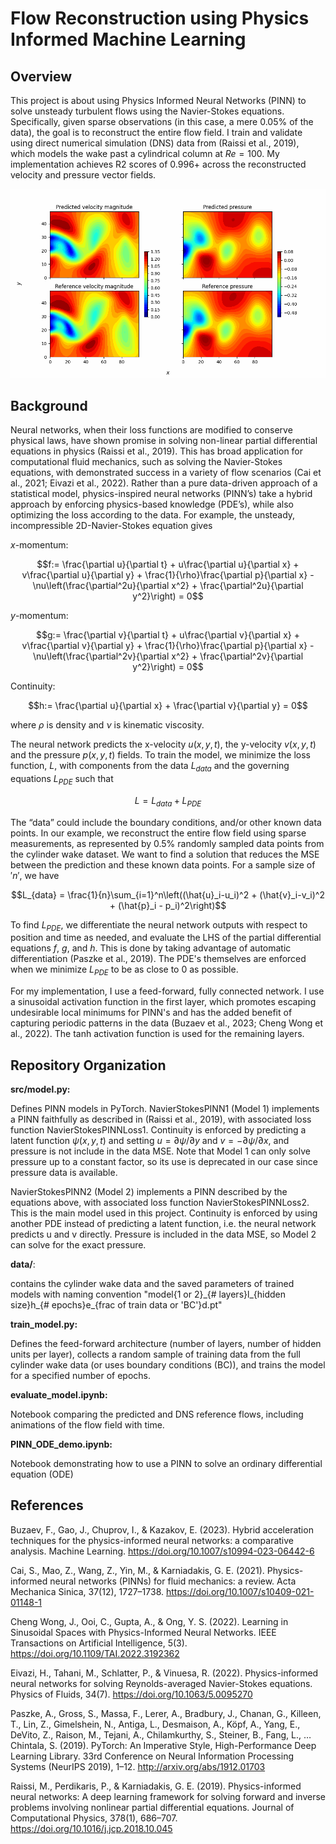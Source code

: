# Flow Reconstruction using Physics Informed Machine Learning
## Overview
This project is about using Physics Informed Neural Networks (PINN) to solve unsteady turbulent flows using the Navier-Stokes equations. Specifically, given sparse observations (in this case, a mere 0.05% of the data), the goal is to reconstruct the entire flow field. I train and validate using direct numerical simulation (DNS) data from (Raissi et al., 2019), which models the wake past a cylindrical column at $`Re=100`$. My implementation achieves R2 scores of 0.996+ across the reconstructed velocity and pressure vector fields.

![](https://github.com/Matt2371/PINN_navier_stokes/blob/main/figures/ref_vs_pred_model2_5l_30h_5000e_0.005d.gif)

## Background
Neural networks, when their loss functions are modified to conserve physical laws, have shown promise in solving non-linear partial differential equations in physics (Raissi et al., 2019). This has broad application for computational fluid mechanics, such as solving the Navier-Stokes equations, with demonstrated success in a variety of flow scenarios (Cai et al., 2021; Eivazi et al., 2022). Rather than a pure data-driven approach of a statistical model, physics-inspired neural networks (PINN’s) take a hybrid approach by enforcing physics-based knowledge (PDE’s), while also optimizing the loss according to the data. For example, the unsteady, incompressible 2D-Navier-Stokes equation gives

$`x`$-momentum:
```math
f:= \frac{\partial u}{\partial t} + u\frac{\partial u}{\partial x} + v\frac{\partial u}{\partial y} + \frac{1}{\rho}\frac{\partial p}{\partial x} -
\nu\left(\frac{\partial^2u}{\partial x^2} + \frac{\partial^2u}{\partial y^2}\right) = 0
```

$`y`$-momentum:
```math
g:= \frac{\partial v}{\partial t} + u\frac{\partial v}{\partial x} + v\frac{\partial v}{\partial y} + \frac{1}{\rho}\frac{\partial p}{\partial x} -
\nu\left(\frac{\partial^2v}{\partial x^2} + \frac{\partial^2v}{\partial y^2}\right) = 0
```


Continuity:
```math
h:= \frac{\partial u}{\partial x} + \frac{\partial v}{\partial y} = 0
```


where $`\rho`$ is density and $`\nu`$ is kinematic viscosity. 

The neural network predicts the x-velocity $`u\left(x,y,t\right)`$, the y-velocity $`v\left(x,y,t\right)`$ and the pressure $`p\left(x,y,t\right)`$ fields. To train the model, we minimize the loss function, $`L`$, with components from the data $`L_{data}`$ and the governing equations $`L_{PDE}`$ such that

```math
L = L_{data} + L_{PDE}
```


The “data” could include the boundary conditions, and/or other known data points. In our example, we reconstruct the entire flow field using sparse measurements, as represented by 0.5% randomly sampled data points from the cylinder wake dataset. We want to find a solution that reduces the MSE between the prediction and these known data points. For a sample size of $'n'$, we have

```math
L_{data} = \frac{1}{n}\sum_{i=1}^n\left((\hat{u}_i-u_i)^2 + (\hat{v}_i-v_i)^2 + (\hat{p}_i - p_i)^2\right)
```

To find $`L_{PDE}`$, we differentiate the neural network outputs with respect to position and time as needed, and evaluate the LHS of the partial differential equations $`f`$, $`g`$, and $`h`$. This is done by taking advantage of automatic differentiation (Paszke et al., 2019). The PDE's themselves are enforced when we minimize $`L_{PDE}`$ to be as close to 0 as possible.

For my implementation, I use a feed-forward, fully connected network. I use a sinusoidal activation function in the first layer, which promotes escaping undesirable local minimums for PINN's and has the added benefit of capturing periodic patterns in the data (Buzaev et al., 2023; Cheng Wong et al., 2022). The tanh activation function is used for the remaining layers.

## Repository Organization
**src/model.py:**

Defines PINN models in PyTorch. 
NavierStokesPINN1 (Model 1) implements a PINN faithfully as described in (Raissi et al., 2019), with associated loss function NavierStokesPINNLoss1. Continuity is enforced by predicting a latent function $`\psi(x,y,t)`$ and setting $`u=\partial\psi/\partial y`$ and $`v=-\partial\psi/\partial x`$, and pressure is not include in the data MSE. Note that Model 1 can only solve pressure up to a constant factor, so its use is deprecated in our case since pressure data is available.

NavierStokesPINN2 (Model 2) implements a PINN described by the equations above, with associated loss function NavierStokesPINNLoss2. This is the main model used in this project. Continuity is enforced by using another PDE instead of predicting a latent function, i.e. the neural network predicts u and v directly. Pressure is included in the data MSE, so Model 2 can solve for the exact pressure.

**data/**:

contains the cylinder wake data and the saved parameters of trained models with naming convention "model{1 or 2}\_{# layers}l\_{hidden size}h\_{# epochs}e_{frac of train data or 'BC'}d.pt"

**train_model.py:**

Defines the feed-forward architecture (number of layers, number of hidden units per layer), collects a random sample of training data from the full cylinder wake data (or uses boundary conditions (BC)), and trains the model for a specified number of epochs.

**evaluate_model.ipynb:**

Notebook comparing the predicted and DNS reference flows, including animations of the flow field with time.

**PINN_ODE_demo.ipynb:**

Notebook demonstrating how to use a PINN to solve an ordinary differential equation (ODE)

## References
Buzaev, F., Gao, J., Chuprov, I., & Kazakov, E. (2023). Hybrid acceleration techniques for the physics-informed neural networks: a comparative analysis. Machine Learning. https://doi.org/10.1007/s10994-023-06442-6

Cai, S., Mao, Z., Wang, Z., Yin, M., & Karniadakis, G. E. (2021). Physics-informed neural networks (PINNs) for fluid mechanics: a review. Acta Mechanica Sinica, 37(12), 1727–1738. https://doi.org/10.1007/s10409-021-01148-1

Cheng Wong, J., Ooi, C., Gupta, A., & Ong, Y. S. (2022). Learning in Sinusoidal Spaces with Physics-Informed Neural Networks. IEEE Transactions on Artificial Intelligence, 5(3). https://doi.org/10.1109/TAI.2022.3192362

Eivazi, H., Tahani, M., Schlatter, P., & Vinuesa, R. (2022). Physics-informed neural networks for solving Reynolds-averaged Navier-Stokes equations. Physics of Fluids, 34(7). https://doi.org/10.1063/5.0095270

Paszke, A., Gross, S., Massa, F., Lerer, A., Bradbury, J., Chanan, G., Killeen, T., Lin, Z., Gimelshein, N., Antiga, L., Desmaison, A., Köpf, A., Yang, E., DeVito, Z., Raison, M., Tejani, A., Chilamkurthy, S., Steiner, B., Fang, L., … Chintala, S. (2019). PyTorch: An Imperative Style, High-Performance Deep Learning Library. 33rd Conference on Neural Information Processing Systems (NeurIPS 2019), 1–12. http://arxiv.org/abs/1912.01703

Raissi, M., Perdikaris, P., & Karniadakis, G. E. (2019). Physics-informed neural networks: A deep learning framework for solving forward and inverse problems involving nonlinear partial differential equations. Journal of Computational Physics, 378(1), 686–707. https://doi.org/10.1016/j.jcp.2018.10.045




